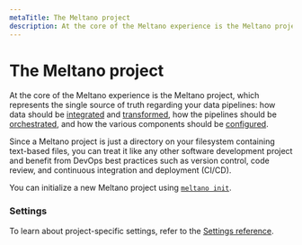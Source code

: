```yaml
---
metaTitle: The Meltano project
description: At the core of the Meltano experience is the Meltano project, which represents the single source of truth regarding your data pipelines.
---
```


# The Meltano project

<!-- The following is reproduced in docs/src/README.md#meltano-init -->

At the core of the Meltano experience is the Meltano project,
which represents the single source of truth regarding your data pipelines:
how data should be [integrated](/docs/integration.html) and [transformed](/docs/transformation.html),
how the pipelines should be [orchestrated](/docs/orchestration.html),
and how the various components should be [configured](/docs/configuration.html).

Since a Meltano project is just a directory on your filesystem containing
text-based files, you can treat it like any other software development project
and benefit from DevOps best practices such as version control, code review,
and continuous integration and deployment (CI/CD).

You can initialize a new Meltano project using [`meltano init`](/docs/command-line-interface.html#init).

### Settings

To learn about project-specific settings, refer to the [Settings reference](/docs/settings.html#your-meltano-project).
